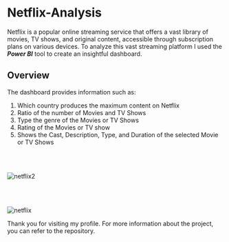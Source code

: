 # Netflix-Analysis
Netflix is a popular online streaming service that offers a vast library of movies, TV shows, and original content, accessible through subscription plans on various devices. To analyze this vast streaming platform I used the ***Power BI*** tool to create an insightful dashboard.

## Overview
The dashboard provides information such as:
 1. Which country produces the maximum content on Netflix
 2. Ratio of the number of Movies and TV Shows
 3. Type the genre of the Movies or TV Shows
 4. Rating of the Movies or TV show
 5. Shows the Cast, Description, Type, and Duration of the selected Movie or TV Shows
<br />
<br />

![netflix2](https://github.com/Ruchita019/Netflix-Analysis/assets/97290814/c7f505f9-1632-4919-9130-a44296ca658c)

<br />
<br />

![netflix](https://github.com/Ruchita019/Netflix-Analysis/assets/97290814/0a9696f3-221d-426b-9363-29ddea3ccbaa)


Thank you for visiting my profile. For more information about the project, you can refer to the repository.

